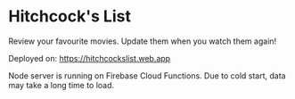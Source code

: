 # Hitchcock's List
Review your favourite movies. Update them when you watch them again!
  
Deployed on: https://hitchcockslist.web.app

Node server is running on Firebase Cloud Functions. Due to cold start, data may take a long time to load.
